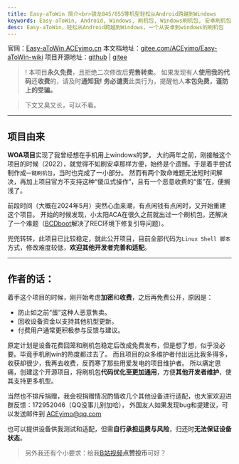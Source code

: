 ```yaml
---
title: Easy-aToWin 简介<br>骁龙845/855等机型轻松从Android跨越到Windows
keywords: Easy-aToWin, Android, Windows, 刷机包, Windows刷机包, 安卓刷机包,  Windows11, Windows10, Windows 11 arm, Windows 10 arm, 安卓刷Windows, 小米刷Windows, 一加刷Windows, 红米刷Windows, 亦魔
desc: Easy-aToWin，轻松从Android跨越到Windows，一个从安卓到windows的刷机包
---
```


官网：[Easy-aToWin.ACEyimo.cn](https://Easy-aToWin.aceyimo.cn/)
本文档地址：[gitee.com/ACEyimo/Easy-aToWin-wiki](https://gitee.com/aceyimo/Easy-aToWin-wiki)
项目开源地址：[github](https://github.com/ACEyimo/Easy-aToWin-wiki) | [gitee](https://giee.com/ACEyimo/Easy-aToWin-wiki)

>! 本项目**永久免费**，且拒绝二次修改后**兜售转卖**。
> 如果发现有人**使用我的代码**还**收费**的，请及时**通知我!**
> **务必谴责**此类行为，提醒他人**本包免费，谨防上的受骗。**

> 下文又臭又长，可以不看。
----
## 项目由来
**WOA项目**实现了我曾经想在手机用上windows的梦。
大约两年之前，刚接触这个项目的时候（2022），就觉得不如刷安卓那样方便，始终是个遗憾。于是着手尝试制作成`一键刷机包`，当时也完成了一小部分。
然而有两个致命难题无法短时间解决，再加上项目官方不支持这种“傻瓜式操作”，且有一个恶意收费的“蛋”在，便搁浅了。

前段时间（大概在2024年5月）突然心血来潮，有点闲钱有点闲时，又开始重建这个项目。
开始的时候发现，小太阳ACA在很久之前就出过一个刷机包，还解决了一个难题（[BCDboot](https://github.com/BigfootACA/bcdboot)解决了REC环境下修复引导问题）。

兜兜转转，此项目已比较稳定，就此公开项目，目前全部代码为`Linux Shell 脚本`方式，修改难度较低，**欢迎其他开发者完善和适配**。

---
## 作者的话：
着手这个项目的时候，刚开始考虑**加密**和**收费**，之后再免费公开，原因是：  
+ 防止如之前“蛋”这种人恶意售卖。
+ 回收设备资金以支持其他机型更新。
+ 付费用户通常更积极参与反馈与建议。

原定计划是设备花费回笼和刷机包稳定后改成免费发布，但是想了想，似乎没必要。毕竟手机刷win的热度都过去了。
而且项目的众多维护者付出远比我多得多，收获却很少，我再去收费，反而寒了那些用爱发电的项目维护者。
所以痛定思痛，创建这个开源项目，将刷机包**代码优化至更加通用**，方便**其他开发者维护**，使其支持更多机型。

当然也不排斥捐赠，我会视捐赠情况酌情收几个其他设备进行适配，也大家欢迎进群反馈：172952046（QQ没事儿别加哈），
外国友人如果发现bug和提建议，可以发送邮件到 ACEyimo@qq.com

也可以提供设备供我测试和适配，但需**自行承担运费与风险**，归还时**无法保证设备状态**。
> 另外我还有个小要求：给我[B站视频](https://space.bilibili.com/10268297)**点赞投币**可好？
